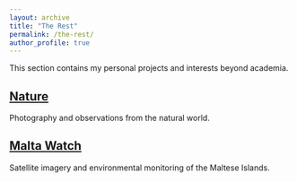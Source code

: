 ```yaml
---
layout: archive
title: "The Rest"
permalink: /the-rest/
author_profile: true
---
```


This section contains my personal projects and interests beyond academia.

## [Nature](/nature/)
Photography and observations from the natural world.

## [Malta Watch](/malta-watch/)
Satellite imagery and environmental monitoring of the Maltese Islands.

